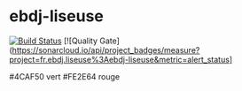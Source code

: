# ebdj-liseuse

[![Build Status](https://travis-ci.org/ngendron/ebdj-liseuse.png?branch=master)](https://travis-ci.org/ngendron/ebdj-liseuse) [![Quality Gate](https://sonarcloud.io/api/project_badges/measure?project=fr.ebdj.liseuse%3Aebdj-liseuse&metric=alert_status]

#4CAF50 vert #FE2E64 rouge